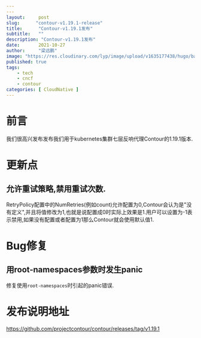 ```yaml
---
---
layout:     post 
slug:      "contour-v1.19.1-release"
title:      "Contour-v1.19.1发布"
subtitle:   ""
description: "Contour-v1.19.1发布"
date:       2021-10-27
author:     "梁远鹏"
image: "https://res.cloudinary.com/lyp/image/upload/v1635177438/hugo/banner/pexels-pixabay-55806.jpg"
published: true
tags:
    - tech
    - cncf
    - contour
categories: [ CloudNative ]
---
```


# 前言 

我们很高兴发布发布我们用于kubernetes集群七层反响代理Contour的1.19.1版本.  

# 更新点

## 允许重试策略,禁用重试次数.  

RetryPolicy配置中的NumRetries(例如count)允许配置为0,Contour会认为是"没有定义",并且将值修改为1,也就是说配置成0时实际上效果是1.用户可以设置为-1表示禁用,如果没有配置或者配置为1那么Contour就会使用默认值1.  

# Bug修复

## 用root-namespaces参数时发生panic  

修复使用`root-namespaces`时引起的panic错误.  


# 发布说明地址  

https://github.com/projectcontour/contour/releases/tag/v1.19.1